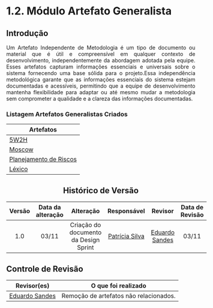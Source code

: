 # 1.2. Módulo Artefato Generalista

## Introdução

<p style="text-align: justify;">
Um Artefato Independente de Metodologia é um tipo de documento ou material que é útil e compreensível em qualquer contexto de desenvolvimento, independentemente da abordagem adotada pela equipe. Esses artefatos capturam informações essenciais e universais sobre o sistema fornecendo uma base sólida para o projeto.Essa independência metodológica garante que as informações essenciais do sistema estejam documentadas e acessíveis, permitindo que a equipe de desenvolvimento mantenha flexibilidade para adaptar ou até mesmo mudar a metodologia sem comprometer a qualidade e a clareza das informações documentadas.
</p>

### Listagem Artefatos Generalistas Criados

| Artefatos                                                                   |
|-----------------------------------------------------------------------------|
| [5W2H](../Base/ArtefatoGeneralista/5W2H.md)                                 |
| [Moscow](../Base/ArtefatoGeneralista/Moscow.md)                             |
| [Planejamento de Riscos](../Base/ArtefatoGeneralista/Planejamento-Riscos.md) |
| [Léxico](../Base/ArtefatoGeneralista/Lexico.md)                             |



<center>

## Histórico de Versão

</center>

<div style="margin: 0 auto; width: fit-content;">

| Versão | Data da alteração |               Alteração             |                   Responsável                    |                    Revisor                   | Data de Revisão |
| :----: | :---------------: | :-----------------------------------: | :----------------------------------------------: | :------------------------------------------------: | :-------------: |
|  1.0   |       03/11       | Criação do documento da Design Sprint | [Patrícia Silva](https://github.com/Patyhelenaa) | [Eduardo Sandes](https://github.com/DiceRunner714) |      03/11      |

</div>

## Controle de Revisão

|                    Revisor(es)                     |          O que foi realizado           |
| :------------------------------------------------: | :------------------------------------: |
| [Eduardo Sandes](https://github.com/DiceRunner714) | Remoção de artefatos não relacionados. |

